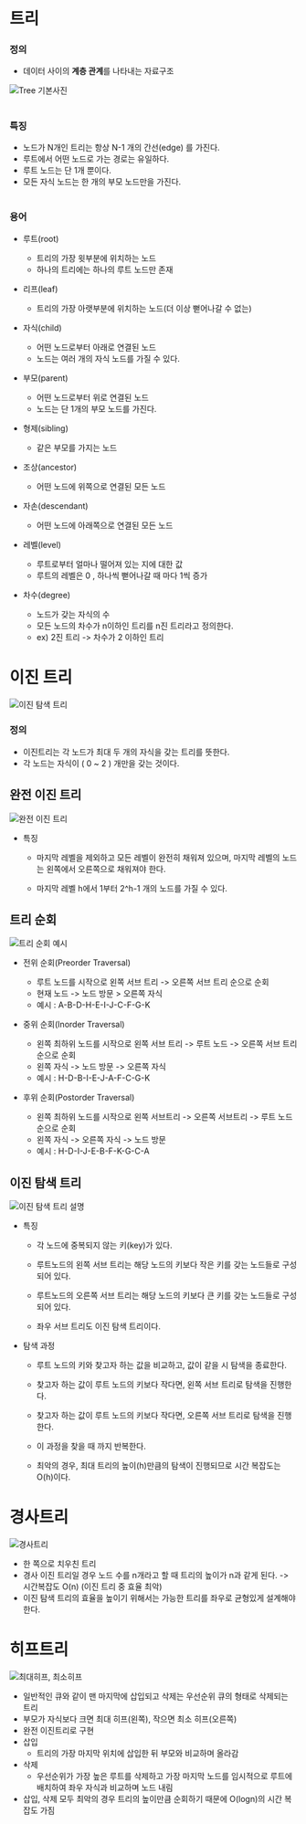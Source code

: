 # 트리

### 정의
- 데이터 사이의 **계층 관계**를 나타내는 자료구조

![Tree 기본사진](https://user-images.githubusercontent.com/88774925/204141631-cda1b857-0927-44a7-b296-effb5d628d70.jpg)

#

### 특징
- 노드가 N개인 트리는 항상 N-1 개의 간선(edge) 를 가진다.
- 루트에서 어떤 노드로 가는 경로는 유일하다.
- 루트 노드는 단 1개 뿐이다.
- 모든 자식 노드는 한 개의 부모 노드만을 가진다.

#

### 용어

- 루트(root)
  - 트리의 가장 윗부분에 위치하는 노드
  - 하나의 트리에는 하나의 루트 노드만 존재

- 리프(leaf)
  - 트리의 가장 아랫부분에 위치하는 노드(더 이상 뻗어나갈 수 없는)

- 자식(child)
  - 어떤 노드로부터 아래로 연결된 노드
  - 노드는 여러 개의 자식 노드를 가질 수 있다.
 
- 부모(parent)
  - 어떤 노드로부터 위로 연결된 노드
  - 노드는 단 1개의 부모 노드를 가진다.
 
- 형제(sibling)
  - 같은 부모를 가지는 노드
 
- 조상(ancestor)
  - 어떤 노드에 위쪽으로 연결된 모든 노드
 
- 자손(descendant)
  - 어떤 노드에 아래쪽으로 연결된 모든 노드

- 레벨(level)
  - 루트로부터 얼마나 떨어져 있는 지에 대한 값
  - 루트의 레벨은 0 , 하나씩 뻗어나갈 때 마다 1씩 증가

- 차수(degree)
  - 노드가 갖는 자식의 수
  - 모든 노드의 차수가 n이하인 트리를 n진 트리라고 정의한다.
  - ex) 2진 트리 -> 차수가 2 이하인 트리
  
# 이진 트리

![이진 탐색 트리](https://user-images.githubusercontent.com/113777043/204441634-c646caa7-c0e1-40c8-a541-4dfc14cd9281.png) 



### 정의
- 이진트리는 각 노드가 최대 두 개의 자식을 갖는 트리를 뜻한다. 
- 각 노드는 자식이 ( 0 ~ 2 ) 개만을 갖는 것이다.

## 완전 이진 트리

![완전 이진 트리](https://user-images.githubusercontent.com/113777043/204446560-db0abad9-4ad7-471c-b5ee-9f3a87601542.png)


 - 특징
 
    - 마지막 레벨을 제외하고 모든 레벨이 완전히 채워져 있으며, 마지막 레벨의 노드는 왼쪽에서 오른쪽으로 채워져야 한다.
    
    - 마지막 레벨 h에서 1부터 2^h-1 개의 노드를 가질 수 있다.




## 트리 순회

![트리 순회 예시](https://user-images.githubusercontent.com/88774925/204142990-68222c25-c333-4222-8ca1-15067a5d239e.jpg)

- 전위 순회(Preorder Traversal)
  - 루트 노드를 시작으로 왼쪽 서브 트리 -> 오른쪽 서브 트리 순으로 순회
  - 현재 노드 -> 노드 방문 > 오른쪽 자식
  - 예시 : A-B-D-H-E-I-J-C-F-G-K

- 중위 순회(Inorder Traversal)
  - 왼쪽 최하위 노드를 시작으로 왼쪽 서브 트리 -> 루트 노드 -> 오른쪽 서브 트리 순으로 순회
  - 왼쪽 자식 -> 노드 방문 -> 오른쪽 자식
  - 예시 : H-D-B-I-E-J-A-F-C-G-K

- 후위 순회(Postorder Traversal)
  - 왼쪽 최하위 노드를 시작으로 왼쪽 서브트리 -> 오른쪽 서브트리 -> 루트 노드 순으로 순회
  - 왼쪽 자식 -> 오른쪽 자식 -> 노드 방문
  - 예시 : H-D-I-J-E-B-F-K-G-C-A

## 이진 탐색 트리

![이진 탐색 트리 설명](https://user-images.githubusercontent.com/113777043/204446617-6e41aa1c-399c-4b0c-ab69-74cd20d201b6.png)


  - 특징
 
    - 각 노드에 중복되지 않는 키(key)가 있다.
    
    - 루트노드의 왼쪽 서브 트리는 해당 노드의 키보다 작은 키를 갖는 노드들로 구성되어 있다.
    
    - 루트노드의 오른쪽 서브 트리는 해당 노드의 키보다 큰 키를 갖는 노드들로 구성되어 있다.
    
    - 좌우 서브 트리도 이진 탐색 트리이다.


  - 탐색 과정
  
    - 루트 노드의 키와 찾고자 하는 값을 비교하고, 값이 같을 시 탐색을 종료한다.
    
    - 찾고자 하는 값이 루트 노드의 키보다 작다면, 왼쪽 서브 트리로 탐색을 진행한다.
    
    - 찾고자 하는 값이 루트 노드의 키보다 작다면, 오른쪽 서브 트리로 탐색을 진행한다.
    
    - 이 과정을 찾을 때 까지 반복한다. 
    
    - 최악의 경우, 최대 트리의 높이(h)만큼의 탐색이 진행되므로 시간 복잡도는 O(h)이다.


# 경사트리

![경사트리](https://user-images.githubusercontent.com/88774925/204537118-c2767d79-2af0-49f5-b6da-fc2694332031.jpg)


- 한 쪽으로 치우친 트리
- 경사 이진 트리일 경우 노드 수를 n개라고 할 때 트리의 높이가 n과 같게 된다. -> 시간복잡도 O(n) (이진 트리 중 효율 최악)
- 이진 탐색 트리의 효율을 높이기 위해서는 가능한 트리를 좌우로 균형있게 설계해야 한다.


# 히프트리

![최대히프, 최소히프](https://user-images.githubusercontent.com/57708995/204731196-e3018638-d94b-43c6-9814-c4e17350ea88.jpg)


- 일반적인 큐와 같이 맨 마지막에 삽입되고 삭제는 우선순위 큐의 형태로 삭제되는 트리
- 부모가 자식보다 크면 최대 히프(왼쪽), 작으면 최소 히프(오른쪽)
- 완전 이진트리로 구현
- 삽입
  - 트리의 가장 마지막 위치에 삽입한 뒤 부모와 비교하며 올라감
- 삭제
  - 우선순위가 가장 높은 루트를 삭제하고 가장 마지막 노드를 임시적으로 루트에 배치하여 좌우 자식과 비교하며 노드 내림
- 삽입, 삭제 모두 최악의 경우 트리의 높이만큼 순회하기 때문에 O(logn)의 시간 복잡도 가짐
